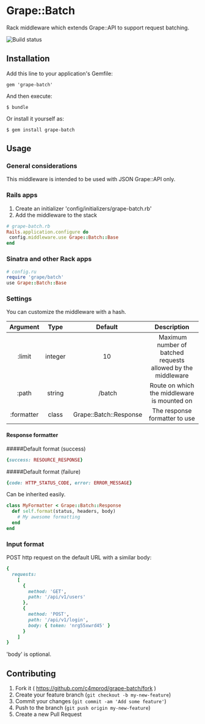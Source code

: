 # Grape::Batch

Rack middleware which extends Grape::API to support request batching.

![Build status](https://travis-ci.org/c4mprod/grape-batch.svg?branch=master)

## Installation

Add this line to your application's Gemfile:

    gem 'grape-batch'

And then execute:

    $ bundle

Or install it yourself as:

    $ gem install grape-batch

## Usage
### General considerations
This middleware is intended to be used with JSON Grape::API only.

### Rails apps
1. Create an initializer 'config/initializers/grape-batch.rb'
2. Add the middleware to the stack
```ruby
# grape-batch.rb
Rails.application.configure do
 config.middleware.use Grape::Batch::Base
end
```

### Sinatra and other Rack apps
```ruby
# config.ru
require 'grape/batch'
use Grape::Batch::Base
```

### Settings
You can customize the middleware with a hash.

| Argument | Type | Default | Description
| :---: | :---: | :---: | :---:
| :limit | integer | 10 | Maximum number of batched requests allowed by the middleware
| :path | string | /batch | Route on which the middleware is mounted on
| :formatter | class | Grape::Batch::Response | The response formatter to use

#### Response formatter
#####Default format (success)
```ruby
{success: RESOURCE_RESPONSE}
```

#####Default format (failure)
```ruby
{code: HTTP_STATUS_CODE, error: ERROR_MESSAGE}
```

Can be inherited easily.
```ruby
class MyFormatter < Grape::Batch::Response
  def self.format(status, headers, body)
    # My awesome formatting
  end
end
```

### Input format
POST http request on the default URL with a similar body:
```ruby
{
  requests: 
    [
      {
        method: 'GET', 
        path: '/api/v1/users'
      },
      {
        method: 'POST', 
        path: '/api/v1/login',
        body: { token: 'nrg55xwrd45' }
      }
    ]
}
```

'body' is optional.

## Contributing

1. Fork it ( https://github.com/c4mprod/grape-batch/fork )
2. Create your feature branch (`git checkout -b my-new-feature`)
3. Commit your changes (`git commit -am 'Add some feature'`)
4. Push to the branch (`git push origin my-new-feature`)
5. Create a new Pull Request